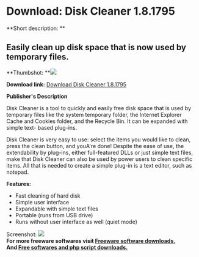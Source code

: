 # Download: Disk Cleaner 1.8.1795

**Short description: **

## Easily clean up disk space that is now used by temporary files.

  
**Thumbshot: **![](http://www.freewarefiles.com/screenshot/disk_cleaner_md.jpg)   
  
**Download link:** [Download Disk Cleaner 1.8.1795](http://freesoftwares.boysofts.com/Disk-Cleaner_program_16653.html)  
  

**Publisher's Description**  
  

Disk Cleaner is a tool to quickly and easily free disk space that is used by
temporary files like the system temporary folder, the Internet Explorer Cache
and Cookies folder, and the Recycle Bin. It can be expanded with simple text-
based plug-ins.

Disk Cleaner is very easy to use: select the items you would like to clean,
press the clean button, and youA're done! Despite the ease of use, the
extendability by plug-ins, either full-featured DLLs or just simple text
files, make that Disk Cleaner can also be used by power users to clean
specific items. All that is needed to create a simple plug-in is a text
editor, such as notepad.

**Features:**

  * Fast cleaning of hard disk 
  * Simple user interface 
  * Expandable with simple text files 
  * Portable (runs from USB drive) 
  * Runs without user interface as well (quiet mode) 

  
  
Screenshot: ![](http://www.freewarefiles.com/screenshot/disk_cleaner.jpg)  
**For more freeware softwares visit [Freeware software downloads.](http://freesoftwares.boysofts.com/)**   
**And [Free softwares and php script downloads.](http://www.boysofts.com/)**

